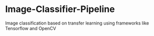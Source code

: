 # Image-Classifier-Pipeline
Image classification based on transfer learning using frameworks like Tensorflow and OpenCV
